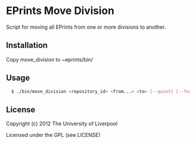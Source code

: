 # EPrints Move Division

 Script for moving all EPrints from one or more divisions to another.

## Installation

Copy move_division to ~eprints/bin/

## Usage

```bash
  $ ./bin/move_division <repository_id> <from...> <to> [--quiet] [--force]
```

## License

Copyright (c) 2012 The University of Liverpool

Licensed under the GPL (see LICENSE)

